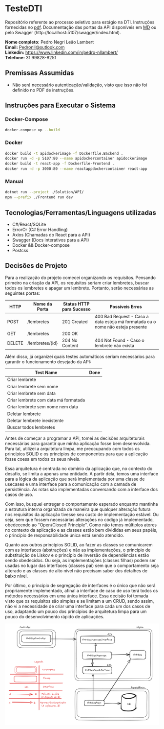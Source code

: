 # TesteDTI

Repositório referente ao processo seletivo para estágio na DTI. Instruções fornecidas no [pdf](docs/1.0%20-%20Teste%20dti%20-%20Dev%20Estágio.pdf). Documentação das portas da API disponíveis em [MD](docs/api.md) ou pelo Swagger (http://localhost:5107/swagger/index.html).

**Nome completo:** Pedro Negri Leão Lambert  
**Email:** Pedronll@outlook.com     
**Linkedin:** https://www.linkedin.com/in/pedro-nllambert/  
**Telefone:** 31 99828-8251  

## Premissas Assumidas

- Não será necessário autenticação/validação, visto que isso não foi definido no PDF de instruções.

## Instruções para Executar o Sistema

### Docker-Compose
```bash
docker-compose up --build
```

### Docker
```bash
docker build -t apidockerimage -f Dockerfile.Backend .
docker run -d -p 5107:80 --name apidockercontainer apidockerimage
docker build -t react-app -f Dockerfile-Frontend .
docker run -d -p 3000:80 --name reactappdockercontainer react-app
```

### Manual
```bash
dotnet run --project ./Solution/API/
npm --prefix ./Frontend run dev
```

## Tecnologias/Ferramentas/Linguagens utilizadas
- C#/React/SQLite
- ErrorOr (C# Error Handling)
- Axios (Chamadas do React para a API)
- Swagger (Docs interativos para a API)
- Docker && Docker-compose
- Postcss

## Decisões de Projeto

Para a realização do projeto comecei organizando os requisitos. Pensando primeiro na criação da API, os requisitos seriam criar lembretes, buscar todos os lembretes e apagar um lembrete. Portanto, serão necessárias as seguintes portas:

| HTTP   | Nome da Porta   | Status HTTP para Sucesso | Possíveis Erros                                                                 |
|--------|------------------|--------------------------|---------------------------------------------------------------------------------|
| POST   | /lembretes       | 201 Created              | 400 Bad Request - Caso a data esteja má formatada ou o nome não esteja presente |
| GET    | /lembretes       | 200 OK                   |                                                                                 |
| DELETE | /lembretes/{id}  | 204 No Content           | 404 Not Found - Caso o lembrete não exista                                      |

Além disso, já organizei quais testes automáticos seriam necessários para garantir o funcionamento desejado da API:

| Test Name                          | Done |
|------------------------------------|------|
| Criar lembrete                     |      |
| Criar lembrete sem nome            |      |
| Criar lembrete sem data            |      |
| Criar lembrete com data má formatada |      |
| Criar lembrete sem nome nem data   |      |
| Deletar lembrete                   |      |
| Deletar lembrete inexistente       |      |
| Buscar todos lembretes             |      |

Antes de começar a programar a API, tomei as decisões arquiteturais necessárias para garantir que minha aplicação fosse bem desenvolvida. Para tal, utilizei a arquitetura limpa, me preocupando com todos os princípios SOLID e os princípios de componentes para que a aplicação fosse coesa em todos os seus níveis.

Essa arquitetura é centrada no domínio da aplicação que, no contexto do desafio, se limita a apenas uma entidade. A partir dela, temos uma interface para a lógica da aplicação que será implementada por uma classe de usecases e uma interface para a comunicação com a camada de persistência. As rotas são implementadas conversando com a interface dos casos de uso.

Com isso, busquei entregar o comportamento esperado enquanto mantinha a estrutura interna organizada de maneira que qualquer alteração futura nos requisitos da aplicação tivesse seu custo de implementação estável. Ou seja, sem que fossem necessárias alterações no código já implementado, obedecendo ao "Open/Closed Principle". Como não temos múltiplos atores no contexto da aplicação e as classes estão bem divididas em seus papéis, o princípio de responsabilidade única está sendo atendido.

Quanto aos outros princípios SOLID, ao fazer as classes se comunicarem com as interfaces (abstrações) e não as implementações, o princípio de substituição de Liskov e o princípio de inversão de dependências estão sendo obedecidos. Ou seja, as implementações (classes filhas) podem ser usadas no lugar das interfaces (classes pai) sem que o comportamento seja alterado e as classes de alto nível não precisam saber dos detalhes de baixo nível.

Por último, o princípio de segregação de interfaces é o único que não será propriamente implementado, afinal a interface de caso de uso terá todos os métodos necessários em uma única interface. Essa decisão foi tomada visto que os requisitos são simples e se limitam a um CRUD, sendo assim, não vi a necessidade de criar uma interface para cada um dos casos de uso, adaptando um pouco dos princípios de arquitetura limpa para um pouco do desenvolvimento rápido de aplicações.

![Arquitetura da aplicação](docs/arquitetura.png)

